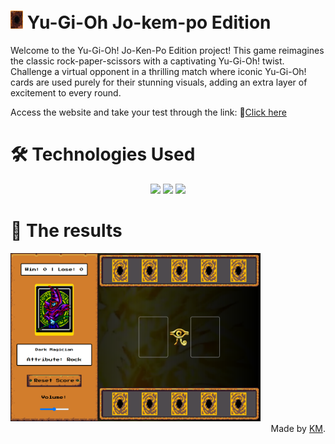 # <img src="./src/assets/icons/card-back1.png" width="20"> Yu-Gi-Oh Jo-kem-po Edition

Welcome to the Yu-Gi-Oh! Jo-Ken-Po Edition project! This game reimagines the classic rock-paper-scissors with a captivating Yu-Gi-Oh! twist. Challenge a virtual opponent in a thrilling match where iconic Yu-Gi-Oh! cards are used purely for their stunning visuals, adding an extra layer of excitement to every round.

Access the website and take your test through the link: :link:[Click here](https://vitornorton.github.io/)


# 🛠 Technologies Used

<p align="center">
    <img src="https://img.shields.io/badge/HTML5-000?style=for-the-badge&logo=html5">
    <img src="https://img.shields.io/badge/JavaScript-000?style=for-the-badge&logo=javascript">
    <img src="https://img.shields.io/badge/CSS3-000?style=for-the-badge&logo=css&logoColor=264CE4">
</p>

 # 🚀 The results

<img src="./src/assets/images/screenshot.png" alt="Print do Projeto" width="400" />

<br>

<div align="right">Made by <a href="https://github.com/VitorNorton">KM</a>.</div>
